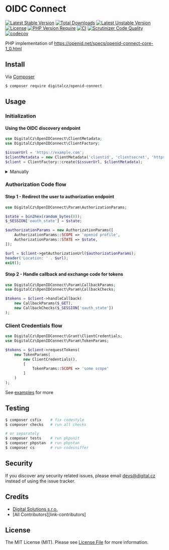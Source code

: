 # OIDC Connect

[![Latest Stable Version](http://poser.pugx.org/digitalcz/openid-connect/v)](https://packagist.org/packages/digitalcz/openid-connect) 
[![Total Downloads](http://poser.pugx.org/digitalcz/openid-connect/downloads)](https://packagist.org/packages/digitalcz/openid-connect) 
[![Latest Unstable Version](http://poser.pugx.org/digitalcz/openid-connect/v/unstable)](https://packagist.org/packages/digitalcz/openid-connect) 
[![License](http://poser.pugx.org/digitalcz/openid-connect/license)](https://packagist.org/packages/digitalcz/openid-connect) 
[![PHP Version Require](http://poser.pugx.org/digitalcz/openid-connect/require/php)](https://packagist.org/packages/digitalcz/openid-connect)
[![CI](https://github.com/digitalcz/openid-connect/workflows/CI/badge.svg)](https://github.com/digitalcz/openid-connect/actions)
[![Scrutinizer Code Quality](https://scrutinizer-ci.com/g/digitalcz/openid-connect/badges/quality-score.png?b=0.x)](https://scrutinizer-ci.com/g/digitalcz/openid-connect/?branch=0.x)
[![codecov](https://codecov.io/gh/digitalcz/openid-connect/branch/0.x/graph/badge.svg?token=QzZ5iMNkg3)](https://codecov.io/gh/digitalcz/openid-connect)

PHP implementation of https://openid.net/specs/openid-connect-core-1_0.html

## Install

Via [Composer](https://getcomposer.org/)

```bash
$ composer require digitalcz/openid-connect
```

## Usage

### Initialization
#### Using the OIDC discovery endpoint

```php
use DigitalCz\OpenIDConnect\ClientMetadata;
use DigitalCz\OpenIDConnect\ClientFactory;

$issuerUrl = 'https://example.com';
$clientMetadata = new ClientMetadata('clientid', 'clientsecret', 'https://example.com/callback');
$client = ClientFactory::create($issuerUrl, $clientMetadata);
```

<details>
<summary>Manually</summary>

```php
use DigitalCz\OpenIDConnect\Client;
use DigitalCz\OpenIDConnect\ClientMetadata;
use DigitalCz\OpenIDConnect\Config;
use DigitalCz\OpenIDConnect\Http\HttpClientFactory;
use DigitalCz\OpenIDConnect\Token\TokenVerifierFactory;
use DigitalCz\OpenIDConnect\ProviderMetadata;

$clientMetadata = new ClientMetadata('clientid', 'clientsecret', 'https://example.com/callback');
$providerMetadata = new ProviderMetadata([
    ProviderMetadata::AUTHORIZATION_ENDPOINT => 'https://example.com/authorize',
    ProviderMetadata::TOKEN_ENDPOINT => 'https://example.com/token',
    // ...
])
$config = new Config($providerMetadata, $clientMetadata);
$client = new Client($config, HttpClientFactory::create());
```
</details>

### Authorization Code flow

#### Step 1 - Redirect the user to authorization endpoint

```php
use DigitalCz\OpenIDConnect\Param\AuthorizationParams;

$state = bin2hex(random_bytes(8));
$_SESSION['oauth_state'] = $state;

$authorizationParams = new AuthorizationParams([
    AuthorizationParams::SCOPE => 'openid profile',
    AuthorizationParams::STATE => $state,
]);

$url = $client->getAuthorizationUrl($authorizationParams); 
header('Location: ' . $url);
exit();
```

#### Step 2 - Handle callback and exchange code for tokens

```php
use DigitalCz\OpenIDConnect\Param\CallbackParams;
use DigitalCz\OpenIDConnect\Param\CallbackChecks;

$tokens = $client->handleCallback(
    new CallbackParams($_GET),
    new CallbackChecks($_SESSION['oauth_state'])
);
```

### Client Credentials flow

```php
use DigitalCz\OpenIDConnect\Grant\ClientCredentials;
use DigitalCz\OpenIDConnect\Param\TokenParams;

$tokens = $client->requestTokens(
    new TokenParams(
        new ClientCredentials(),
        [
            TokenParams::SCOPE => 'some scope'
        ]
    )
);
```

See [examples](examples) for more


## Testing

``` bash
$ composer csfix    # fix codestyle
$ composer checks   # run all checks 

# or separately
$ composer tests    # run phpunit
$ composer phpstan  # run phpstan
$ composer cs       # run codesniffer
```

## Security

If you discover any security related issues, please email devs@digital.cz instead of using the issue tracker.

## Credits

- [Digital Solutions s.r.o.][link-author]
- [All Contributors][link-contributors]

## License

The MIT License (MIT). Please see [License File](LICENSE) for more information.

[link-author]: https://github.com/srako
